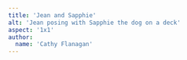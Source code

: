 ```yaml
---
title: 'Jean and Sapphie'
alt: 'Jean posing with Sapphie the dog on a deck'
aspect: '1x1'
author:
  name: 'Cathy Flanagan'
---
```

